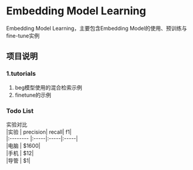 # Embedding Model Learning
Embedding Model Learning，主要包含Embedding Model的使用、预训练与fine-tune实例



## 项目说明
### 1.tutorials
1. beg模型使用的混合检索示例
2. finetune的示例


### Todo List
实验对比  
|实验     | precision| recall| f1|  
|:-------- |:-----|:-----|:-----|   
|电脑  | $1600|  
|手机  | $12|  
|导管  | $1|  







